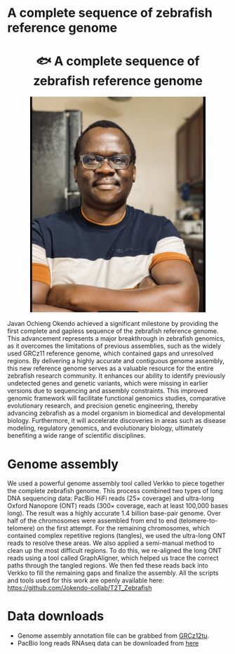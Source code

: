 # A complete sequence of zebrafish reference genome 
<h1 align="center">🐟 A complete sequence of zebrafish reference genome</h1>


<p align="center">
  <img src="javanokendo.jpeg" alt="Description of image" width="400"/>
</p>

Javan Ochieng Okendo achieved a significant milestone by providing the first complete and gapless sequence of the zebrafish reference genome. This advancement represents a major breakthrough in zebrafish genomics, as it overcomes the limitations of previous assemblies, such as the widely used GRCz11 reference genome, which contained gaps and unresolved regions. By delivering a highly accurate and contiguous genome assembly, this new reference genome serves as a valuable resource for the entire zebrafish research community. It enhances our ability to identify previously undetected genes and genetic variants, which were missing in earlier versions due to sequencing and assembly constraints. This improved genomic framework will facilitate functional genomics studies, comparative evolutionary research, and precision genetic engineering, thereby advancing zebrafish as a model organism in biomedical and developmental biology. Furthermore, it will accelerate discoveries in areas such as disease modeling, regulatory genomics, and evolutionary biology, ultimately benefiting a wide range of scientific disciplines.

# Genome assembly
We used a powerful genome assembly tool called Verkko to piece together the complete zebrafish genome. This process combined two types of long DNA sequencing data: PacBio HiFi reads (25× coverage) and ultra-long Oxford Nanopore (ONT) reads (300× coverage, each at least 100,000 bases long). The result was a highly accurate 1.4 billion base-pair genome. Over half of the chromosomes were assembled from end to end (telomere-to-telomere) on the first attempt. For the remaining chromosomes, which contained complex repetitive regions (tangles), we used the ultra-long ONT reads to resolve these areas. We also applied a semi-manual method to clean up the most difficult regions. To do this, we re-aligned the long ONT reads using a tool called GraphAligner, which helped us trace the correct paths through the tangled regions. We then fed these reads back into Verkko to fill the remaining gaps and finalize the assembly. All the scripts and tools used for this work are openly available here: https://github.com/Jokendo-collab/T2T_Zebrafish

# Data downloads
- Genome assembly annotation file can be grabbed from [GRCz12tu](https://www.ncbi.nlm.nih.gov/datasets/genome/?taxon=7955).
- PacBio long reads RNAseq data can be downloaded from [here](https://www.ncbi.nlm.nih.gov/bioproject/PRJNA1232602)


